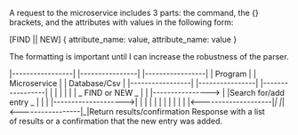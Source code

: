 A request to the microservice includes 3 parts: the command, the {} brackets, and the attributes with values in the following form:

[FIND || NEW] {
	attribute_name: value,
	attribute_name: value
}

The formatting is important until I can increase the robustness of the parser.


|-----------------|  |----------------|     |-----------------|
|   Program       |  |   Microservice |     |   Database/Csv  |
|-----------------|  |----------------|     |-----------------|
        |                    |                       |
		|                    |                       |
		_    FIND or NEW     _                       |
	   | |----------------> | |Search for/add entry  _
	   | |                  | |-------------------->| |
	   | |                  | |                     | |
	   | |                  | |<--------------------|_|
	   |_|<-----------------|_|Return results/confirmation
	    Response with a list   
		of results or a 
		confirmation that 
		the new entry was 
		added.
